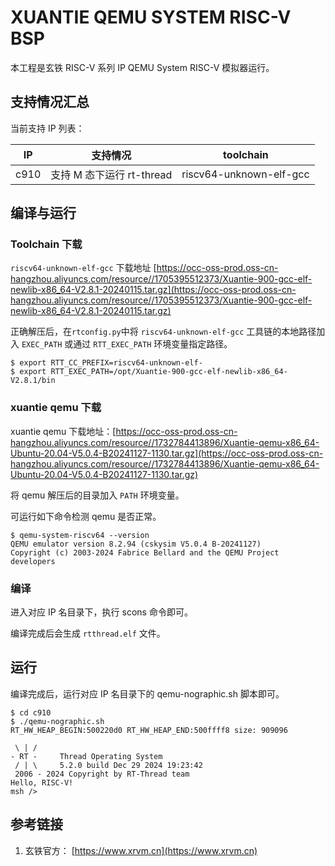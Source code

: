 # XUANTIE QEMU SYSTEM RISC-V BSP


本工程是玄铁 RISC-V 系列 IP QEMU System RISC-V 模拟器运行。

## 支持情况汇总
当前支持 IP 列表：

| IP | 支持情况 | toolchain |
| --- | --- | --- |
| c910 | 支持 M 态下运行 rt-thread | riscv64-unknown-elf-gcc |



## 编译与运行

### Toolchain 下载
`riscv64-unknown-elf-gcc` 下载地址  [https://occ-oss-prod.oss-cn-hangzhou.aliyuncs.com/resource//1705395512373/Xuantie-900-gcc-elf-newlib-x86_64-V2.8.1-20240115.tar.gz](https://occ-oss-prod.oss-cn-hangzhou.aliyuncs.com/resource//1705395512373/Xuantie-900-gcc-elf-newlib-x86_64-V2.8.1-20240115.tar.gz)

正确解压后，在`rtconfig.py`中将 `riscv64-unknown-elf-gcc` 工具链的本地路径加入 `EXEC_PATH` 或通过 `RTT_EXEC_PATH` 环境变量指定路径。

```shell
$ export RTT_CC_PREFIX=riscv64-unknown-elf-
$ export RTT_EXEC_PATH=/opt/Xuantie-900-gcc-elf-newlib-x86_64-V2.8.1/bin
```

### xuantie qemu 下载
xuantie qemu 下载地址：[https://occ-oss-prod.oss-cn-hangzhou.aliyuncs.com/resource//1732784413896/Xuantie-qemu-x86_64-Ubuntu-20.04-V5.0.4-B20241127-1130.tar.gz](https://occ-oss-prod.oss-cn-hangzhou.aliyuncs.com/resource//1732784413896/Xuantie-qemu-x86_64-Ubuntu-20.04-V5.0.4-B20241127-1130.tar.gz)

将 qemu 解压后的目录加入 `PATH` 环境变量。

可运行如下命令检测 qemu 是否正常。
```shell
$ qemu-system-riscv64 --version
QEMU emulator version 8.2.94 (cskysim V5.0.4 B-20241127)
Copyright (c) 2003-2024 Fabrice Bellard and the QEMU Project developers
```


### 编译
进入对应 IP 名目录下，执行 scons 命令即可。

编译完成后会生成 `rtthread.elf` 文件。

## 运行
编译完成后，运行对应 IP 名目录下的 qemu-nographic.sh 脚本即可。

```shell
$ cd c910
$ ./qemu-nographic.sh
RT_HW_HEAP_BEGIN:500220d0 RT_HW_HEAP_END:500ffff8 size: 909096

 \ | /
- RT -     Thread Operating System
 / | \     5.2.0 build Dec 29 2024 19:23:42
 2006 - 2024 Copyright by RT-Thread team
Hello, RISC-V!
msh />
```



## 参考链接

1. 玄铁官方： [https://www.xrvm.cn](https://www.xrvm.cn)